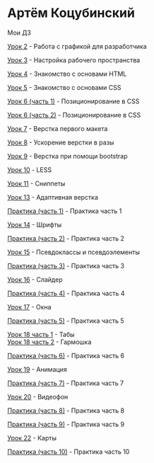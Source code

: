 # Артём Коцубинский
Мои ДЗ

[Урок 2](https://github.com/artkots/artkots.github.io/tree/master/module_1_(lesson_2) "Работа с графикой для разработчика") - Работа с графикой для разработчика

[Урок 3](https://github.com/artkots/artkots.github.io/tree/master/module_1_(lesson_3) "Настройка рабочего пространства") - Настройка рабочего пространства

[Урок 4](https://artkots.github.io/module_2_(lesson_4)/#del "Знакомство с основами HTML") - Знакомство с основами HTML

[Урок 5](https://artkots.github.io/module_2_(lesson_5)/ "Знакомство с основами CSS") - Знакомство с основами CSS

[Урок 6 (часть 1)](https://artkots.github.io/module_2_(lesson_6)/index.html "Позиционирование в CSS") - Позиционирование в CSS

[Урок 6 (часть 2)](https://artkots.github.io/module_2_(lesson_6)/index_2.html "Позиционирование в CSS") - Позиционирование в CSS

[Урок 7](https://artkots.github.io/module_3_(lesson_7)/src/ "Верстка первого макета") - Верстка первого макета

[Урок 8](https://artkots.github.io/module_3_(lesson_8)/src/ "Ускорение верстки в разы") - Ускорение верстки в разы

[Урок 9](https://github.com/artkots/artkots.github.io/tree/master/module_3_(lesson_9)/src/ "Верстка при помощи bootstrap") - Верстка при помощи bootstrap

[Урок 10](https://github.com/artkots/artkots.github.io/tree/master/module_4_(lesson_10) "LESS") - LESS

[Урок 11](https://github.com/artkots/artkots.github.io/tree/master/module_4_(lesson_11) "Сниппеты") - Сниппеты

[Урок 13](https://artkots.github.io/module_5_(lesson_13)/src/?# "Адаптивная верстка") - Адаптивная верстка

[Практика (часть 1)](https://github.com/artkots/artkots.github.io/tree/master/module_5_(practice_part_1)/src/ "Практика часть 1") - Практика часть 1

[Урок 14](https://artkots.github.io/module_5_(lesson_14)/ "Шрифты") - Шрифты

[Практика (часть 2)](https://artkots.github.io/module_5_(practice_part_2)/src/ "Практика часть 2") - Практика часть 2

[Урок 15](https://artkots.github.io/module_5_(lesson_15)/ "Псевдоклассы и псевдоэлементы ") - Псевдоклассы и псевдоэлементы 

[Практика (часть 3)](https://artkots.github.io/module_5_(practice_part_3)/src/ "Практика часть 3") - Практика часть 3

[Урок 16](https://artkots.github.io/module_5_(lesson_16)/ "Слайдер") - Слайдер 

[Практика (часть 4)](https://artkots.github.io/module_5_(practice_part_4)/src/ "Практика часть 4") - Практика часть 4

[Урок 17](https://artkots.github.io/module_5_(lesson_17)/src/index.html "Окна") - Окна 

[Практика (часть 5)](https://artkots.github.io/module_5_(practice_part_5)/src/ "Практика часть 5") - Практика часть 5

[Урок 18 часть 1](https://artkots.github.io/module_5_(lesson_18)(part-1)/src/ "Табы") - Табы   
[Урок 18 часть 2](https://artkots.github.io/module_5_(lesson_18)(part-2)/src/ "Гармошка") - Гармошка 

[Практика (часть 6)](https://artkots.github.io/module_5_(practice_part_6)/src/ "Практика часть 6") - Практика часть 6

[Урок 19](https://artkots.github.io/module_6_(lesson_19)/src/ "Анимация") - Анимация

[Практика (часть 7)](https://artkots.github.io/module_6_(practice_part_7)/src/ "Практика часть 7") - Практика часть 7

[Урок 20](https://artkots.github.io/module_6_(lesson_20)/src/ "Видеофон") - Видеофон 

[Практика (часть 8)](https://artkots.github.io/module_6_(practice_part_8)/src/index.html?# "Практика часть 8") - Практика часть 8



[Практика (часть 9)](https://artkots.github.io/module_6_(practice_part_9)/src/ "Практика часть 9") - Практика часть 9

[Урок 22](https://artkots.github.io/module_6_(lesson_22)/src/ "Карты") - Карты 

[Практика (часть 10)](https://artkots.github.io/module_6_(practice_part_10)/src/ "Практика часть 10") - Практика часть 10
